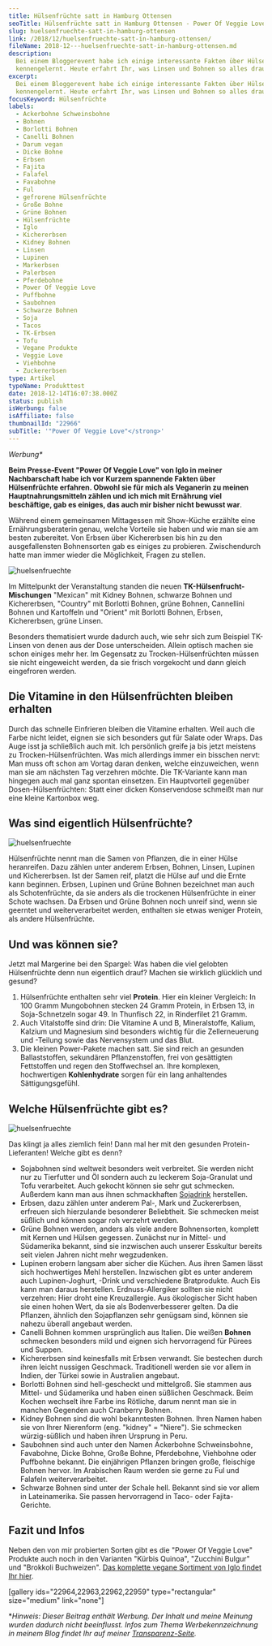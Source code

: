 ```yaml
---
title: Hülsenfrüchte satt in Hamburg Ottensen
seoTitle: Hülsenfrüchte satt in Hamburg Ottensen - Power Of Veggie Love
slug: huelsenfruechte-satt-in-hamburg-ottensen
link: /2018/12/huelsenfruechte-satt-in-hamburg-ottensen/
fileName: 2018-12---huelsenfruechte-satt-in-hamburg-ottensen.md
description:
  Bei einem Bloggerevent habe ich einige interessante Fakten über Hülsenfrüchte
  kennengelernt. Heute erfahrt Ihr, was Linsen und Bohnen so alles draufhaben.
excerpt:
  Bei einem Bloggerevent habe ich einige interessante Fakten über Hülsenfrüchte
  kennengelernt. Heute erfahrt Ihr, was Linsen und Bohnen so alles draufhaben.
focusKeyword: Hülsenfrüchte
labels:
  - Ackerbohne Schweinsbohne
  - Bohnen
  - Borlotti Bohnen
  - Canelli Bohnen
  - Darum vegan
  - Dicke Bohne
  - Erbsen
  - Fajita
  - Falafel
  - Favabohne
  - Ful
  - gefrorene Hülsenfrüchte
  - Große Bohne
  - Grüne Bohnen
  - Hülsenfrüchte
  - Iglo
  - Kichererbsen
  - Kidney Bohnen
  - Linsen
  - Lupinen
  - Markerbsen
  - Palerbsen
  - Pferdebohne
  - Power Of Veggie Love
  - Puffbohne
  - Saubohnen
  - Schwarze Bohnen
  - Soja
  - Tacos
  - TK-Erbsen
  - Tofu
  - Vegane Produkte
  - Veggie Love
  - Viehbohne
  - Zuckererbsen
type: Artikel
typeName: Produkttest
date: 2018-12-14T16:07:38.000Z
status: publish
isWerbung: false
isAffiliate: false
thumbnailId: "22966"
subTitle: '"Power Of Veggie Love"</strong>'
---
```


<em>Werbung\*</em>

<strong>Beim Presse-Event "Power Of Veggie Love" von Iglo in meiner
Nachbarschaft habe ich vor Kurzem spannende Fakten über Hülsenfrüchte erfahren.
Obwohl sie für mich als Veganerin zu meinen Hauptnahrungsmitteln zählen und ich
mich mit Ernährung viel beschäftige, gab es einiges, das auch mir bisher nicht
bewusst war</strong>.

Während einem gemeinsamen Mittagessen mit Show-Küche erzählte eine
Ernährungsberaterin genau, welche Vorteile sie haben und wie man sie am besten
zubereitet. Von Erbsen über Kichererbsen bis hin zu den ausgefallensten
Bohnensorten gab es einiges zu probieren. Zwischendurch hatte man immer wieder
die Möglichkeit, Fragen zu stellen.

![huelsenfruechte](http://cardamonchai.com/wp-content/uploads/2018/12/erbsen-400x300.jpg "Verschiedene Erbsen")

Im Mittelpunkt der Veranstaltung standen die neuen
<strong>TK-Hülsenfrucht-Mischungen</strong> "Mexican" mit Kidney Bohnen,
schwarze Bohnen und Kichererbsen, "Country" mit Borlotti Bohnen, grüne Bohnen,
Cannellini Bohnen und Kartoffeln und "Orient" mit Borlotti Bohnen, Erbsen,
Kichererbsen, grüne Linsen.

Besonders thematisiert wurde dadurch auch, wie sehr sich zum Beispiel TK-Linsen
von denen aus der Dose unterscheiden. Allein optisch machen sie schon einiges
mehr her. Im Gegensatz zu Trocken-Hülsenfrüchten müssen sie nicht eingeweicht
werden, da sie frisch vorgekocht und dann gleich eingefroren werden.

## Die Vitamine in den Hülsenfrüchten bleiben erhalten

Durch das schnelle Einfrieren bleiben die Vitamine erhalten. Weil auch die Farbe
nicht leidet, eignen sie sich besonders gut für Salate oder Wraps. Das Auge isst
ja schließlich auch mit. Ich persönlich greife ja bis jetzt meistens zu
Trocken-Hülsenfrüchten. Was mich allerdings immer ein bisschen nervt: Man muss
oft schon am Vortag daran denken, welche einzuweichen, wenn man sie am nächsten
Tag verzehren möchte. Die TK-Variante kann man hingegen auch mal ganz spontan
einsetzen. Ein Hauptvorteil gegenüber Dosen-Hülsenfrüchten: Statt einer dicken
Konservendose schmeißt man nur eine kleine Kartonbox weg.

## Was sind eigentlich Hülsenfrüchte?

![huelsenfruechte](http://cardamonchai.com/wp-content/uploads/2018/12/taco-400x533.jpg "Schmackhafter Taco")

Hülsenfrüchte nennt man die Samen von Pflanzen, die in einer Hülse heranreifen.
Dazu zählen unter anderem Erbsen, Bohnen, Linsen, Lupinen und Kichererbsen. Ist
der Samen reif, platzt die Hülse auf und die Ernte kann beginnen. Erbsen,
Lupinen und Grüne Bohnen bezeichnet man auch als Schotenfrüchte, da sie anders
als die trockenen Hülsenfrüchte in einer Schote wachsen. Da Erbsen und Grüne
Bohnen noch unreif sind, wenn sie geerntet und weiterverarbeitet werden,
enthalten sie etwas weniger Protein, als andere Hülsenfrüchte.

## Und was können sie?

Jetzt mal Margerine bei den Spargel: Was haben die viel gelobten Hülsenfrüchte
denn nun eigentlich drauf? Machen sie wirklich glücklich und gesund?

<ol>
    <li>Hülsenfrüchte enthalten sehr viel <strong>Protein</strong>. Hier ein kleiner Vergleich: In 100 Gramm Mungobohnen stecken 24 Gramm Protein, in Erbsen 13, in Soja-Schnetzeln sogar 49. In Thunfisch 22, in Rinderfilet 21 Gramm.</li>
    <li>Auch Vitalstoffe sind drin: Die Vitamine A und B, Mineralstoffe, Kalium, Kalzium und Magnesium sind besonders wichtig für die Zellerneuerung und -Teilung sowie das Nervensystem und das Blut.</li>
    <li>Die kleinen Power-Pakete machen satt. Sie sind reich an gesunden Ballaststoffen, sekundären Pflanzenstoffen, frei von gesättigten Fettstoffen und regen den Stoffwechsel an. Ihre komplexen, hochwertigen <strong>Kohlenhydrate</strong> sorgen für ein lang anhaltendes Sättigungsgefühl.</li>
</ol>

## Welche Hülsenfrüchte gibt es?

![huelsenfruechte](http://cardamonchai.com/wp-content/uploads/2018/12/brotsalat-400x533.jpg "Warmer Brotsalat mit Bohnen")

Das klingt ja alles ziemlich fein! Dann mal her mit den gesunden
Protein-Lieferanten! Welche gibt es denn?

<ul>
    <li>Sojabohnen sind weltweit besonders weit verbreitet. Sie werden nicht nur zu Tierfutter und Öl sondern auch zu leckerem Soja-Granulat und Tofu verarbeitet. Auch gekocht können sie sehr gut schmecken. Außerdem kann man aus ihnen schmackhaften <a href="http://cardamonchai.com/2014/12/diy-sojamilch/">Sojadrink</a> herstellen.</li>
    <li>Erbsen, dazu zählen unter anderem Pal-, Mark und Zuckererbsen, erfreuen sich hierzulande besonderer Beliebtheit. Sie schmecken meist süßlich und können sogar roh verzehrt werden.</li>
    <li>Grüne Bohnen werden, anders als viele andere Bohnensorten, komplett mit Kernen und Hülsen gegessen. Zunächst nur in Mittel- und Südamerika bekannt, sind sie inzwischen auch unserer Esskultur bereits seit vielen Jahren nicht mehr wegzudenken.</li>
    <li class="p1">Lupinen erobern langsam aber sicher die Küchen. Aus ihren Samen lässt sich hochwertiges Mehl herstellen. Inzwischen gibt es unter anderem auch Lupinen-Joghurt, -Drink und verschiedene Bratprodukte. Auch Eis kann man daraus herstellen. Erdnuss-Allergiker sollten sie nicht verzehren: Hier droht eine Kreuzallergie. Aus ökologischer Sicht haben sie einen hohen Wert, da sie als Bodenverbesserer gelten. Da die Pflanzen, ähnlich den Sojapflanzen sehr genügsam sind, können sie nahezu überall angebaut werden.</li>
    <li>Canelli Bohnen kommen ursprünglich aus Italien. Die weißen <strong>Bohnen</strong> schmecken besonders mild und eignen sich hervorragend für Pürees und Suppen.</li>
    <li>Kichererbsen sind keinesfalls mit Erbsen verwandt. Sie bestechen durch ihren leicht nussigen Geschmack. Traditionell werden sie vor allem in Indien, der Türkei sowie in Australien angebaut.</li>
    <li class="p1">Borlotti Bohnen sind hell-gescheckt und mittelgroß. Sie stammen aus Mittel- und Südamerika und haben einen süßlichen Geschmack. Beim Kochen wechselt ihre Farbe ins Rötliche, darum nennt man sie in manchen Gegenden auch Cranberry Bohnen.</li>
    <li>Kidney Bohnen sind die wohl bekanntesten Bohnen. Ihren Namen haben sie von Ihrer Nierenform (eng. "kidney" = "Niere"). Sie schmecken würzig-süßlich und haben ihren Ursprung in Peru.</li>
    <li class="p1">Saubohnen sind auch unter den Namen Ackerbohne Schweinsbohne, Favabohne, Dicke Bohne, Große Bohne, Pferdebohne, Viehbohne oder Puffbohne bekannt. Die einjährigen Pflanzen bringen große, fleischige Bohnen hervor. Im Arabischen Raum werden sie gerne zu Ful und Falafeln weiterverarbeitet.</li>
    <li class="p1">Schwarze Bohnen sind unter der Schale hell. Bekannt sind sie vor allem in Lateinamerika. Sie passen hervorragend in Taco- oder Fajita-Gerichte.</li>
</ul>

## Fazit und Infos

Neben den von mir probierten Sorten gibt es die "Power Of Veggie Love" Produkte
auch noch in den Varianten "Kürbis Quinoa", "Zucchini Bulgur" und "Brokkoli
Buchweizen".
<a href="https://www.iglo.de/sortiment/vegan-und-mehr/vegan" target="_blank" rel="noopener nofollow">Das
komplette vegane Sortiment von Iglo findet Ihr hier</a>.

[gallery ids="22964,22963,22962,22959" type="rectangular" size="medium"
link="none"]

\*<em>Hinweis: Dieser Beitrag enthält Werbung. Der Inhalt und meine Meinung
wurden dadurch nicht beeinflusst. Infos zum Thema Werbekennzeichnung in meinem
Blog findet Ihr auf
meiner <a href="https://cardamonchai.com/werbung/">Transparenz-Seite</a>.</em>
